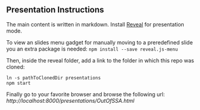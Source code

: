 ## Presentation Instructions
The main content is written in markdown. Install [Reveal](https://github.com/hakimel/reveal.js/) for presentation mode.

To view an slides menu gadget for manually moving to a preredefined slide you an extra package is needed:
`npm install --save reveal.js-menu`

Then, inside the reveal folder, add a link to the folder in which this repo was cloned:
    
    ln -s pathToClonedDir presentations
    npm start

Finally go to your favorite browser and browse the following url: *http://localhost:8000/presentations/OutOfSSA.html*
